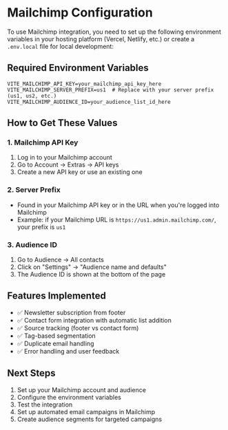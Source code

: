 
# Mailchimp Configuration

To use Mailchimp integration, you need to set up the following environment variables in your hosting platform (Vercel, Netlify, etc.) or create a `.env.local` file for local development:

## Required Environment Variables

```
VITE_MAILCHIMP_API_KEY=your_mailchimp_api_key_here
VITE_MAILCHIMP_SERVER_PREFIX=us1  # Replace with your server prefix (us1, us2, etc.)
VITE_MAILCHIMP_AUDIENCE_ID=your_audience_list_id_here
```

## How to Get These Values

### 1. Mailchimp API Key
1. Log in to your Mailchimp account
2. Go to Account → Extras → API keys
3. Create a new API key or use an existing one

### 2. Server Prefix
- Found in your Mailchimp API key or in the URL when you're logged into Mailchimp
- Example: if your Mailchimp URL is `https://us1.admin.mailchimp.com/`, your prefix is `us1`

### 3. Audience ID
1. Go to Audience → All contacts
2. Click on "Settings" → "Audience name and defaults"
3. The Audience ID is shown at the bottom of the page

## Features Implemented

- ✅ Newsletter subscription from footer
- ✅ Contact form integration with automatic list addition
- ✅ Source tracking (footer vs contact form)
- ✅ Tag-based segmentation
- ✅ Duplicate email handling
- ✅ Error handling and user feedback

## Next Steps

1. Set up your Mailchimp account and audience
2. Configure the environment variables
3. Test the integration
4. Set up automated email campaigns in Mailchimp
5. Create audience segments for targeted campaigns
